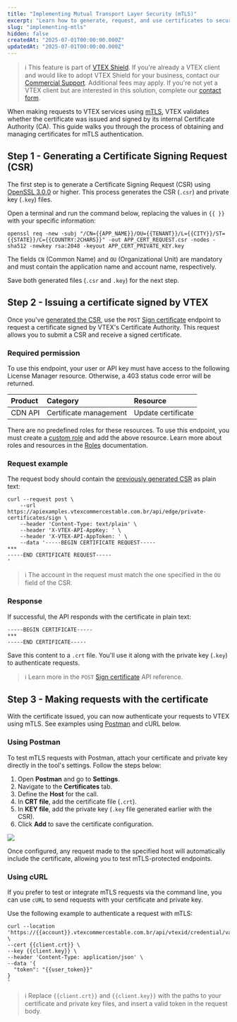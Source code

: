 ```yaml
---
title: "Implementing Mutual Transport Layer Security (mTLS)"
excerpt: "Learn how to generate, request, and use certificates to securely authenticate with VTEX services using mTLS."
slug: "implementing-mtls"
hidden: false
createdAt: "2025-07-01T00:00:00.000Z"
updatedAt: "2025-07-01T00:00:00.000Z"
---
```


>ℹ️ This feature is part of [VTEX Shield](https://help.vtex.com/en/tutorial/vtex-shield--2CVk6H9eY2CBtHjtDI7BFh). If you're already a VTEX client and would like to adopt VTEX Shield for your business, contact our [Commercial Support](https://help.vtex.com/en/tracks/support-at-vtex--4AXsGdGHqExp9ZkiNq9eMy/3KQWGgkPOwbFTPfBxL7YwZ). Additional fees may apply. If you're not yet a VTEX client but are interested in this solution, complete our [contact form](https://vtex.com/us-en/contact/).

When making requests to VTEX services using [mTLS](https://help.vtex.com/en/tutorial/mutual-transport-layer-security-mtls--6YR3SoynJMfeEKGlY1Cqlo), VTEX validates whether the certificate was issued and signed by its internal Certificate Authority (CA). This guide walks you through the process of obtaining and managing certificates for mTLS authentication.

## Step 1 - Generating a Certificate Signing Request (CSR)

The first step is to generate a Certificate Signing Request (CSR) using [OpenSSL 3.0.0](https://openssl-library.org/news/openssl-3.0-notes/index.html) or higher. This process generates the CSR (`.csr`) and private key (`.key`) files.

Open a terminal and run the command below, replacing the values in `{{ }}` with your specific information:

```shell
openssl req -new -subj "/CN={{APP_NAME}}/OU={{TENANT}}/L={{CITY}}/ST={{STATE}}/C={{COUNTRY:2CHARS}}" -out APP_CERT_REQUEST.csr -nodes -sha512 -newkey rsa:2048 -keyout APP_CERT_PRIVATE_KEY.key
```

The fields `CN` (Common Name) and `OU` (Organizational Unit) are mandatory and must contain the application name and account name, respectively.

Save both generated files (`.csr` and `.key`) for the next step.

## Step 2 - Issuing a certificate signed by VTEX

Once you've [generated the CSR](#step-1–generating-a-certificate-signing-request-csr), use the `POST` [Sign certificate](https://developers.vtex.com/docs/api-reference/mtls-api#post-/api/edge/private-certificates/sign) endpoint to request a certificate signed by VTEX's Certificate Authority. This request allows you to submit a CSR and receive a signed certificate.

### Required permission

To use this endpoint, your user or API key must have access to the following License Manager resource. Otherwise, a 403 status code error will be returned.

| Product | Category | Resource |
| :---- | :---- | :---- |
| CDN API | Certificate management | Update certificate |

There are no predefined roles for these resources. To use this endpoint, you must create a [custom role](https://help.vtex.com/en/tutorial/creating-roles--qGtNQpKSSAduX94l2WZBW#creating-custom-roles) and add the above resource. Learn more about roles and resources in the [Roles](https://help.vtex.com/en/tutorial/roles--7HKK5Uau2H6wxE1rH5oRbc) documentation.

### Request example

The request body should contain the [previously generated CSR](#step-1-generating-a-certificate-signing-request-csr) as plain text:

```curl
curl --request post \
	--url https://apiexamples.vtexcommercestable.com.br/api/edge/private-certificates/sign \
	--header 'Content-Type: text/plain' \
	--header 'X-VTEX-API-AppKey: ' \
	--header 'X-VTEX-API-AppToken: ' \
	--data '-----BEGIN CERTIFICATE REQUEST-----
***
-----END CERTIFICATE REQUEST-----
'
```

>ℹ️ The account in the request must match the one specified in the `OU` field of the CSR.

### Response

If successful, the API responds with the certificate in plain text:

```crt
-----BEGIN CERTIFICATE-----
***
-----END CERTIFICATE-----
```

Save this content to a `.crt` file. You'll use it along with the private key (`.key`) to authenticate requests.

>ℹ️ Learn more in the `POST` [Sign certificate](https://developers.vtex.com/docs/api-reference/mtls-api#post-/api/edge/private-certificates/sign) API reference.

## Step 3 - Making requests with the certificate

With the certificate issued, you can now authenticate your requests to VTEX using mTLS. See examples using [Postman](https://www.postman.com/) and cURL below.

### Using Postman

To test mTLS requests with Postman, attach your certificate and private key directly in the tool's settings. Follow the steps below:

1. Open **Postman** and go to **Settings**.
2. Navigate to the **Certificates** tab.
3. Define the **Host** for the call.
4. In **CRT file**, add the certificate file (`.crt`).
5. In **KEY file**, add the private key (`.key` file generated earlier with the CSR).
6. Click **Add** to save the certificate configuration.

![](https://cdn.jsdelivr.net/gh/vtexdocs/dev-portal-content@main/images/postman-certificates.gif)

Once configured, any request made to the specified host will automatically include the certificate, allowing you to test mTLS-protected endpoints.

### Using cURL

If you prefer to test or integrate mTLS requests via the command line, you can use `cURL` to send requests with your certificate and private key.

Use the following example to authenticate a request with mTLS:

```curl
curl --location 'https://{{account}}.vtexcommercestable.com.br/api/vtexid/credential/validate' \
--cert {{client.crt}} \
--key {{client.key}} \
--header 'Content-Type: application/json' \
--data '{
  "token": "{{user_token}}"
}
'
```

>ℹ️ Replace `{{client.crt}}` and `{{client.key}}` with the paths to your certificate and private key files, and insert a valid token in the request body.
